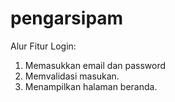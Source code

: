 # pengarsipam
Alur Fitur Login:
1. Memasukkan email dan password
2. Memvalidasi masukan.
3. Menampilkan halaman beranda.
